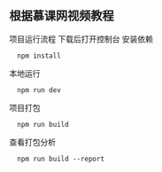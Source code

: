 ## 根据慕课网视频教程

 项目运行流程 下载后打开控制台 安装依赖
 
```
  npm install
````

 本地运行
 
````
  npm run dev
````
 项目打包
 
````
  npm run build
````

 查看打包分析

````
  npm run build --report
````
